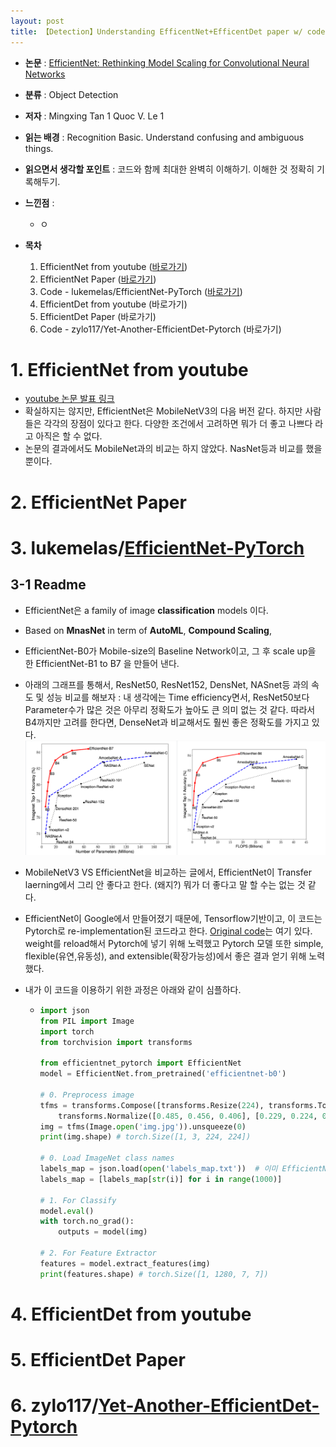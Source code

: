 ```yaml
---
layout: post
title: 【Detection】Understanding EfficentNet+EfficentDet paper w/ code
---
```


- **논문** : [EfficientNet: Rethinking Model Scaling for Convolutional Neural Networks](https://arxiv.org/pdf/1905.11946.pdf)

- **분류** : Object Detection

- **저자** : Mingxing Tan 1 Quoc V. Le 1

- **읽는 배경** : Recognition Basic. Understand confusing and ambiguous things.

- **읽으면서 생각할 포인트** : 코드와 함께 최대한 완벽히 이해하기. 이해한 것 정확히 기록해두기.

- **느낀점**  : 

  - ㅇ

- **목차**
  
  1. EfficientNet from youtube ([바로가기](https://junha1125.github.io/blog/artificial-intelligence/2021-02-10-EfficentNet/#1-efficientnet-from-youtube))
  2. EfficientNet Paper ([바로가기](https://junha1125.github.io/blog/artificial-intelligence/2021-02-10-EfficentNet/#2-efficientnet-paper))
  3. Code - lukemelas/EfficientNet-PyTorch ([바로가기](https://junha1125.github.io/blog/artificial-intelligence/2021-02-10-EfficentNet/#3-lukemelasefficientnet-pytorch))
  4. EfficientDet from youtube (바로가기)
  5. EfficientDet Paper (바로가기)
  6. Code - zylo117/Yet-Another-EfficientDet-Pytorch (바로가기)
  





# 1. EfficientNet from youtube

- [youtube 논문 발표 링크](https://www.youtube.com/watch?v=11jDC8uZL0E&t=104s) 
- 확실하지는 않지만, EfficientNet은 MobileNetV3의 다음 버전 같다. 하지만 사람들은 각각의 장점이 있다고 한다. 다양한 조건에서 고려하면 뭐가 더 좋고 나쁘다 라고 아직은 할 수 없다. 
- 논문의 결과에서도 MobileNet과의 비교는 하지 않았다. NasNet등과 비교를 했을 뿐이다.





# 2. EfficientNet Paper





# 3. lukemelas/[EfficientNet-PyTorch](https://github.com/lukemelas/EfficientNet-PyTorch)

## 3-1 Readme

- EfficientNet은 a family of image **classification** models 이다. 

- Based on **MnasNet** in term of **AutoML**, **Compound Scaling**, 

- EfficientNet-B0가 Mobile-size의 Baseline Network이고, 그 후 scale up을 한 EfficientNet-B1 to B7 을 만들어 낸다.

- 아래의 그래프를 통해서, ResNet50, ResNet152, DensNet, NASnet등 과의 속도 및 성능 비교를 해보자 : 내 생각에는 Time efficiency면서, ResNet50보다 Parameter수가 많은 것은 아무리 정확도가 높아도 큰 의미 없는 것 같다. 따라서 B4까지만 고려를 한다면, DenseNet과 비교해서도 훨씬 좋은 정확도를 가지고 있다.    
  ![image-20210209181603689](https://github.com/junha1125/Imgaes_For_GitBlog/blob/master/Typora/image-20210209181603689.png?raw=tru)

- MobileNetV3 VS EfficientNet을 비교하는 글에서, EfficientNet이 Transfer laerning에서 그리 안 좋다고 한다. (왜지?) 뭐가 더 좋다고 말 할 수는 없는 것 같다.

- EfficientNet이 Google에서 만들어졌기 때문에, Tensorflow기반이고, 이 코드는 Pytorch로 re-implementation된 코드라고 한다. [Original code](https://github.com/tensorflow/tpu/tree/master/models/official/efficientnet)는 여기 있다. weight를 reload해서 Pytorch에 넣기 위해 노력했고 Pytorch 모델 또한 simple, flexible(유연,유동성), and extensible(확장가능성)에서 좋은 결과 얻기 위해 노력했다.

- 내가 이 코드을 이용하기 위한 과정은 아래와 같이 심플하다.

  - ```python
    import json
    from PIL import Image
    import torch
    from torchvision import transforms
    
    from efficientnet_pytorch import EfficientNet
    model = EfficientNet.from_pretrained('efficientnet-b0')
    
    # 0. Preprocess image
    tfms = transforms.Compose([transforms.Resize(224), transforms.ToTensor(),
        transforms.Normalize([0.485, 0.456, 0.406], [0.229, 0.224, 0.225]),])
    img = tfms(Image.open('img.jpg')).unsqueeze(0)
    print(img.shape) # torch.Size([1, 3, 224, 224])
    
    # 0. Load ImageNet class names
    labels_map = json.load(open('labels_map.txt'))  # 이미 EfficientNet-Pytorch/examples/simple/labels_map.txt 있다.
    labels_map = [labels_map[str(i)] for i in range(1000)]
    
    # 1. For Classify
    model.eval()
    with torch.no_grad():
        outputs = model(img)
    
    # 2. For Feature Extractor
    features = model.extract_features(img)
    print(features.shape) # torch.Size([1, 1280, 7, 7])
    ```





# 4. EfficientDet from youtube



# 5. EfficientDet Paper



# 6. zylo117/**[Yet-Another-EfficientDet-Pytorch](https://github.com/zylo117/Yet-Another-EfficientDet-Pytorch)**